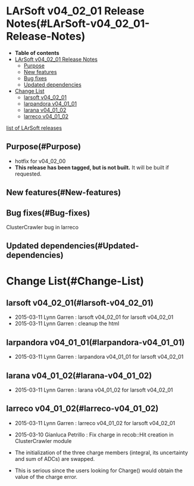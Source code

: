 LArSoft v04\_02\_01 Release Notes(#LArSoft-v04_02_01-Release-Notes)
======================================================================

-   **Table of contents**
-   [LArSoft v04\_02\_01 Release Notes](#LArSoft-v04_02_01-Release-Notes)
    -   [Purpose](#Purpose)
    -   [New features](#New-features)
    -   [Bug fixes](#Bug-fixes)
    -   [Updated dependencies](#Updated-dependencies)
-   [Change List](#Change-List)
    -   [larsoft v04\_02\_01](#larsoft-v04_02_01)
    -   [larpandora v04\_01\_01](#larpandora-v04_01_01)
    -   [larana v04\_01\_02](#larana-v04_01_02)
    -   [larreco v04\_01\_02](#larreco-v04_01_02)

[list of LArSoft releases](LArSoft_release_list)

Purpose(#Purpose)
--------------------

-   hotfix for v04\_02\_00
-   **This release has been tagged, but is not built.** It will be built if requested.

New features(#New-features)
------------------------------

Bug fixes(#Bug-fixes)
------------------------

ClusterCrawler bug in larreco

Updated dependencies(#Updated-dependencies)
----------------------------------------------

Change List(#Change-List)
============================

larsoft v04\_02\_01(#larsoft-v04_02_01)
------------------------------------------

-   2015-03-11 Lynn Garren : larsoft v04\_02\_01 for larsoft v04\_02\_01
-   2015-03-11 Lynn Garren : cleanup the html

larpandora v04\_01\_01(#larpandora-v04_01_01)
------------------------------------------------

-   2015-03-11 Lynn Garren : larpandora v04\_01\_01 for larsoft v04\_02\_01

larana v04\_01\_02(#larana-v04_01_02)
----------------------------------------

-   2015-03-11 Lynn Garren : larana v04\_01\_02 for larsoft v04\_02\_01

larreco v04\_01\_02(#larreco-v04_01_02)
------------------------------------------

-   2015-03-11 Lynn Garren : larreco v04\_01\_02 for larsoft v04\_02\_01
-   2015-03-10 Gianluca Petrillo : Fix charge in recob::Hit creation in ClusterCrawler module

-   The initialization of the three charge members (integral, its uncertainty and sum of ADCs) are swapped.
-   This is serious since the users looking for Charge() would obtain the value of the charge error.
